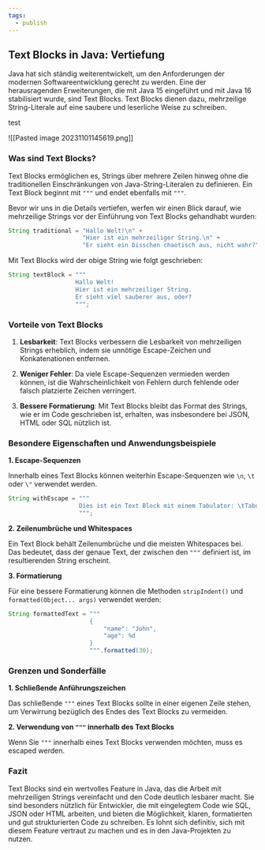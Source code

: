 ```yaml
---
tags:
  - publish
---
```

## **Text Blocks in Java: Vertiefung**

Java hat sich ständig weiterentwickelt, um den Anforderungen der modernen Softwareentwicklung gerecht zu werden. Eine der herausragenden Erweiterungen, die mit Java 15 eingeführt und mit Java 16 stabilisiert wurde, sind Text Blocks. Text Blocks dienen dazu, mehrzeilige String-Literale auf eine saubere und leserliche Weise zu schreiben.

test

![[Pasted image 20231101145619.png]]
### **Was sind Text Blocks?**

Text Blocks ermöglichen es, Strings über mehrere Zeilen hinweg ohne die traditionellen Einschränkungen von Java-String-Literalen zu definieren. Ein Text Block beginnt mit `"""` und endet ebenfalls mit `"""`.

Bevor wir uns in die Details vertiefen, werfen wir einen Blick darauf, wie mehrzeilige Strings vor der Einführung von Text Blocks gehandhabt wurden:

```java
String traditional = "Hallo Welt!\n" +
                     "Hier ist ein mehrzeiliger String.\n" +
                     "Er sieht ein bisschen chaotisch aus, nicht wahr?";
```

Mit Text Blocks wird der obige String wie folgt geschrieben:

```java
String textBlock = """
                   Hallo Welt!
                   Hier ist ein mehrzeiliger String.
                   Er sieht viel sauberer aus, oder?
                   """;
```

### **Vorteile von Text Blocks**

1. **Lesbarkeit**: Text Blocks verbessern die Lesbarkeit von mehrzeiligen Strings erheblich, indem sie unnötige Escape-Zeichen und Konkatenationen entfernen.

2. **Weniger Fehler**: Da viele Escape-Sequenzen vermieden werden können, ist die Wahrscheinlichkeit von Fehlern durch fehlende oder falsch platzierte Zeichen verringert.

3. **Bessere Formatierung**: Mit Text Blocks bleibt das Format des Strings, wie er im Code geschrieben ist, erhalten, was insbesondere bei JSON, HTML oder SQL nützlich ist.

### **Besondere Eigenschaften und Anwendungsbeispiele**

**1. Escape-Sequenzen**

Innerhalb eines Text Blocks können weiterhin Escape-Sequenzen wie `\n`, `\t` oder `\"` verwendet werden.

```java
String withEscape = """
                    Dies ist ein Text Block mit einem Tabulator: \tTabulator!
                    """;
```

**2. Zeilenumbrüche und Whitespaces**

Ein Text Block behält Zeilenumbrüche und die meisten Whitespaces bei. Das bedeutet, dass der genaue Text, der zwischen den `"""` definiert ist, im resultierenden String erscheint.

**3. Formatierung**

Für eine bessere Formatierung können die Methoden `stripIndent()` und `formatted(Object... args)` verwendet werden:

```java
String formattedText = """
                       {
                           "name": "John",
                           "age": %d
                       }
                       """.formatted(30);
```

### **Grenzen und Sonderfälle**

**1. Schließende Anführungszeichen**

Das schließende `"""` eines Text Blocks sollte in einer eigenen Zeile stehen, um Verwirrung bezüglich des Endes des Text Blocks zu vermeiden.

**2. Verwendung von `"""` innerhalb des Text Blocks**

Wenn Sie `"""` innerhalb eines Text Blocks verwenden möchten, muss es escaped werden.

### **Fazit**

Text Blocks sind ein wertvolles Feature in Java, das die Arbeit mit mehrzeiligen Strings vereinfacht und den Code deutlich lesbarer macht. Sie sind besonders nützlich für Entwickler, die mit eingelegtem Code wie SQL, JSON oder HTML arbeiten, und bieten die Möglichkeit, klaren, formatierten und gut strukturierten Code zu schreiben. Es lohnt sich definitiv, sich mit diesem Feature vertraut zu machen und es in den Java-Projekten zu nutzen.